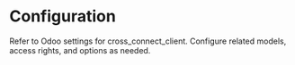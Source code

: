 # Configuration

Refer to Odoo settings for cross_connect_client. Configure related models, access rights, and options as needed.
